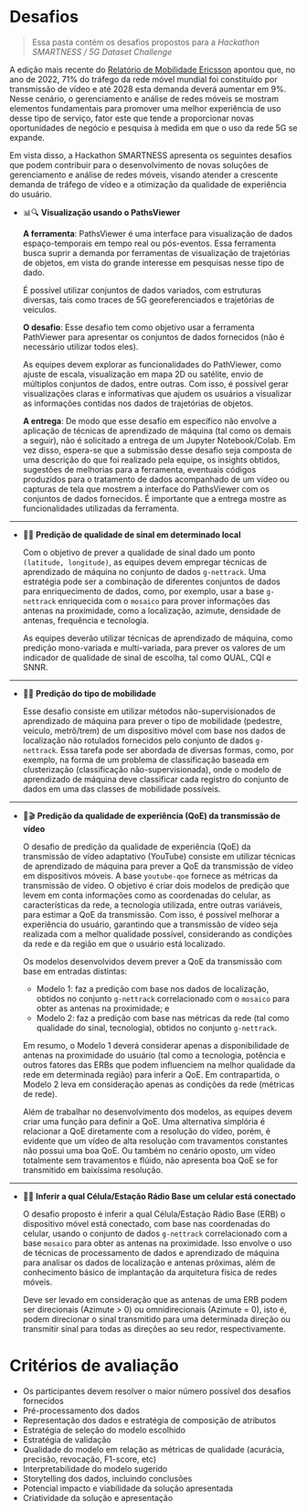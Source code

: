 # Desafios
> Essa pasta contém os desafios propostos para a _Hackathon SMARTNESS / 5G Dataset Challenge_

A edição mais recente do [Relatório de Mobilidade Ericsson](https://www.ericsson.com/en/reports-and-papers/mobility-report/dataforecasts/traffic-by-application) apontou que, no ano de 2022, 71% do tráfego da rede móvel mundial foi constituído por transmissão de vídeo e até 2028 esta demanda deverá aumentar em 9%. Nesse cenário, o gerenciamento e análise de redes móveis se mostram elementos fundamentais para promover uma melhor experiência de uso desse tipo de serviço, fator este que tende a proporcionar novas oportunidades de negócio e pesquisa à medida em que o uso da rede 5G se expande.

Em vista disso, a Hackathon SMARTNESS apresenta os seguintes desafios que podem contribuir para o desenvolvimento de novas soluções de gerenciamento e análise de redes móveis, visando atender a crescente demanda de tráfego de vídeo e a otimização da qualidade de experiência do usuário.

- 📊🔍 **Visualização usando o PathsViewer**

  **A ferramenta**: PathsViewer é uma interface para visualização de dados espaço-temporais em tempo real ou pós-eventos. Essa ferramenta busca suprir a demanda por ferramentas de visualização de trajetórias de objetos, em vista do grande interesse em pesquisas nesse tipo de dado.

  É possível utilizar conjuntos de dados variados, com estruturas diversas, tais como traces de 5G georeferenciados e trajetórias de veículos.

  **O desafio**: Esse desafio tem como objetivo usar a ferramenta PathViewer para apresentar os conjuntos de dados fornecidos (não é necessário utilizar todos eles).

  As equipes devem explorar as funcionalidades do PathViewer, como ajuste de escala, visualização em mapa 2D ou satélite, envio de múltiplos conjuntos de dados, entre outras. Com isso, é possível gerar visualizações claras e informativas que ajudem os usuários a visualizar as informações contidas nos dados de trajetórias de objetos.

  **A entrega**: De modo que esse desafio em específico não envolve a aplicação de técnicas de aprendizado de máquina (tal como os demais a seguir), não é solicitado a entrega de um Jupyter Notebook/Colab. Em vez disso, espera-se que a submissão desse desafio seja composta de uma descrição do que foi realizado pela equipe, os insights obtidos, sugestões de melhorias para a ferramenta, eventuais códigos produzidos para o tratamento de dados acompanhado de um vídeo ou capturas de tela que mostrem a interface do PathsViewer com os conjuntos de dados fornecidos. É importante que a entrega mostre as funcionalidades utilizadas da ferramenta.

---
- 🔮📶 **Predição de qualidade de sinal em determinado local**

  Com o objetivo de prever a qualidade de sinal dado um ponto `(latitude, longitude)`, as equipes devem empregar técnicas de aprendizado de máquina no conjunto de dados `g-nettrack`. Uma estratégia pode ser a combinação de diferentes conjuntos de dados para enriquecimento de dados, como, por exemplo, usar a base `g-nettrack` enriquecida com o `mosaico` para prover informações das antenas na proximidade, como a localização, azimute, densidade de antenas, frequência e tecnologia.

  As equipes deverão utilizar técnicas de aprendizado de máquina, como predição mono-variada e multi-variada, para prever os valores de um indicador de qualidade de sinal de escolha, tal como QUAL, CQI e SNNR.

---
- 🔮🚗 **Predição do tipo de mobilidade**

  Esse desafio consiste em utilizar métodos não-supervisionados de aprendizado de máquina para prever o tipo de mobilidade (pedestre, veículo, metrô/trem) de um dispositivo móvel com base nos dados de localização não rotulados fornecidos pelo conjunto de dados `g-nettrack`. Essa tarefa pode ser abordada de diversas formas, como, por exemplo, na forma de um problema de classificação baseada em clusterização (classificação não-supervisionada), onde o modelo de aprendizado de máquina deve classificar cada registro do conjunto de dados em uma das classes de mobilidade possíveis.

---
- 🔮🎬 **Predição da qualidade de experiência (QoE) da transmissão de vídeo**

  O desafio de predição da qualidade de experiência (QoE) da transmissão de vídeo adaptativo (YouTube) consiste em utilizar técnicas de aprendizado de máquina para prever a QoE da transmissão de vídeo em dispositivos móveis. A base `youtube-qoe` fornece as métricas da transmissão de vídeo. O objetivo é criar dois modelos de predição que levem em conta informações como as coordenadas do celular, as características da rede, a tecnologia utilizada, entre outras variáveis, para estimar a QoE da transmissão. Com isso, é possível melhorar a experiência do usuário, garantindo que a transmissão de vídeo seja realizada com a melhor qualidade possível, considerando as condições da rede e da região em que o usuário está localizado.

  Os modelos desenvolvidos devem prever a QoE da transmissão com base em entradas distintas:
  - Modelo 1: faz a predição com base nos dados de localização, obtidos no conjunto `g-nettrack` correlacionado com o `mosaico` para obter as antenas na proximidade; e
  - Modelo 2: faz a predição com base nas métricas da rede (tal como qualidade do sinal, tecnologia), obtidos no conjunto `g-nettrack`.

  Em resumo, o Modelo 1 deverá considerar apenas a disponibilidade de antenas na proximidade do usuário (tal como a tecnologia, potência e outros fatores das ERBs que podem influenciem na melhor qualidade da rede em determinada região) para inferir a QoE. Em contrapartida, o Modelo 2 leva em consideração apenas as condições da rede (métricas de rede).

  Além de trabalhar no desenvolvimento dos modelos, as equipes devem criar uma função para definir a QoE. Uma alternativa simplória é relacionar a QoE diretamente com a resolução do vídeo, porém, é evidente que um vídeo de alta resolução com travamentos constantes não possui uma boa QoE. Ou também no cenário oposto, um vídeo totalmente sem travamentos e flúido, não apresenta boa QoE se for transmitido em baixíssima resolução.

---
- 🔮📡 **Inferir a qual Célula/Estação Rádio Base um celular está conectado**

  O desafio proposto é inferir a qual Célula/Estação Rádio Base (ERB) o dispositivo móvel está conectado, com base nas coordenadas do celular, usando o conjunto de dados `g-nettrack` correlacionado com a base `mosaico` para obter as antenas na proximidade. Isso envolve o uso de técnicas de processamento de dados e aprendizado de máquina para analisar os dados de localização e antenas próximas, além de conhecimento básico de implantação da arquitetura física de redes móveis.

  Deve ser levado em consideração que as antenas de uma ERB podem ser direcionais (Azimute > 0) ou omnidirecionais (Azimute = 0), isto é, podem direcionar o sinal transmitido para uma determinada direção ou transmitir sinal para todas as direções ao seu redor, respectivamente.

# Critérios de avaliação
- Os participantes devem resolver o maior número possível dos desafios fornecidos
- Pré-processamento dos dados
- Representação dos dados e estratégia de composição de atributos
- Estratégia de seleção do modelo escolhido
- Estratégia de validação
- Qualidade do modelo em relação as métricas de qualidade (acurácia, precisão, revocação, F1-score, etc)
- Interpretabilidade do modelo sugerido
- Storytelling dos dados, incluindo conclusões
- Potencial impacto e viabilidade da solução apresentada
- Criatividade da solução e apresentação
